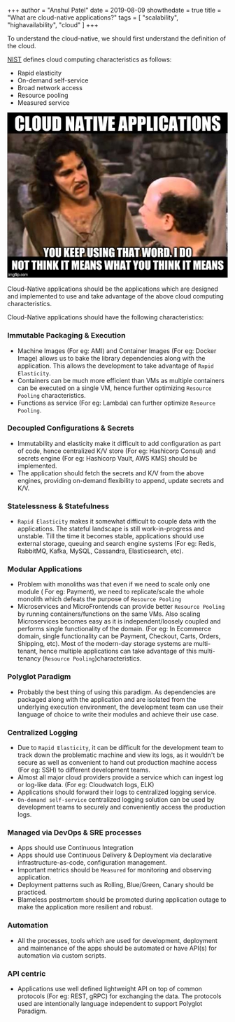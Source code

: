 +++
author = "Anshul Patel"
date = 2019-08-09
showthedate = true
title = "What are cloud-native applications?"
tags = [
 "scalability",
 "highavailability",
 "cloud"
 ]
+++


To understand the cloud-native, we should first understand the definition of the cloud.

[NIST](https://nvlpubs.nist.gov/nistpubs/Legacy/SP/nistspecialpublication800-145.pdf) defines cloud computing characteristics as follows:

- Rapid elasticity
- On-demand self-service
- Broad network access
- Resource pooling
- Measured service

![sla_meme](/img/cloud_native_meme.jpg)

Cloud-Native applications should be the applications which are designed and implemented to use and take advantage of the above cloud computing characteristics.

Cloud-Native applications should have the following characteristics:

### Immutable Packaging & Execution

- Machine Images (For eg: AMI) and Container Images (For eg: Docker Image) allows us to bake the library dependencies along with the application. This allows the development to take advantage of `Rapid Elasticity`.
- Containers can be much more efficient than VMs as multiple containers can be executed on a single VM, hence further optimizing `Resource Pooling` characteristics.
- Functions as service (For eg: Lambda) can further optimize `Resource Pooling`.

### Decoupled Configurations & Secrets

- Immutability and elasticity make it difficult to add configuration as part of code, hence centralized K/V store (For eg: Hashicorp Consul) and secrets engine (For eg: Hashicorp Vault, AWS KMS) should be implemented.
- The application should fetch the secrets and K/V from the above engines, providing on-demand flexibility to append, update secrets and K/V.

### Statelessness & Statefulness

- `Rapid Elasticity` makes it somewhat difficult to couple data with the applications. The stateful landscape is still work-in-progress and unstable. Till the time it becomes stable, applications should use external storage, queuing and search engine systems (For eg: Redis, RabbitMQ, Kafka, MySQL, Cassandra, Elasticsearch, etc).

### Modular Applications

- Problem with monoliths was that even if we need to scale only one module ( For eg: Payment), we need to replicate/scale the whole monolith which defeats the purpose of `Resource Pooling`
- Microservices and MicroFrontends can provide better `Resource Pooling` by running containers/functions on the same VMs. Also scaling Microservices becomes easy as it is independent/loosely coupled and performs single functionality of the domain. (For eg: In Ecommerce domain, single functionality can be Payment, Checkout, Carts, Orders, Shipping, etc). Most of the modern-day storage systems are multi-tenant, hence multiple applications can take advantage of this multi-tenancy (`Resource Pooling`)characteristics.

### Polyglot Paradigm

- Probably the best thing of using this paradigm. As dependencies are packaged along with the application and are isolated from the underlying execution environment, the development team can use their language of choice to write their modules and achieve their use case.

### Centralized Logging

- Due to `Rapid Elasticity`, it can be difficult for the development team to track down the problematic machine and view its logs, as it wouldn't be secure as well as convenient to hand out production machine access (For eg: SSH) to different development teams.
- Almost all major cloud providers provide a service which can ingest log or log-like data. (For eg: Cloudwatch logs, ELK)
- Applications should forward their logs to centralized logging service.
- `On-demand self-service` centralized logging solution can be used by development teams to securely and conveniently access the production logs.

### Managed via DevOps & SRE processes

- Apps should use Continuous Integration
- Apps should use Continuous Delivery & Deployment via declarative infrastructure-as-code, configuration management.
- Important metrics should be `Measured` for monitoring and observing application.
- Deployment patterns such as Rolling, Blue/Green, Canary should be practiced.
- Blameless postmortem should be promoted during application outage to make the application more resilient and robust.

### Automation

- All the processes, tools which are used for development, deployment and maintenance of the apps should be automated or have API(s) for automation via custom scripts.

### API centric

- Applications use well defined lightweight API on top of common protocols (For eg: REST, gRPC) for exchanging the data. The protocols used are intentionally language independent to support Polyglot Paradigm.
